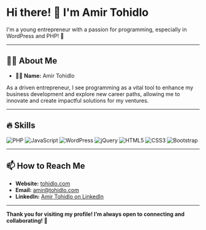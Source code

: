 # Hi there! 👋 I'm Amir Tohidlo
I'm a young entrepreneur with a passion for programming, especially in WordPress and PHP! 🚀

---

## 🧑‍💻 About Me
- 👨‍💻 **Name:** Amir Tohidlo

As a driven entrepreneur, I see programming as a vital tool to enhance my business development and explore new career paths, allowing me to innovate and create impactful solutions for my ventures.

---

## 🔥 Skills
![PHP](https://img.shields.io/badge/PHP-777BB4?style=for-the-badge&logo=php&logoColor=white)
![JavaScript](https://img.shields.io/badge/JavaScript-323330?style=for-the-badge&logo=javascript&logoColor=F7DF1E)
![WordPress](https://img.shields.io/badge/WordPress-21759B?style=for-the-badge&logo=wordpress&logoColor=white)
![jQuery](https://img.shields.io/badge/jQuery-0769AD?style=for-the-badge&logo=jquery&logoColor=white)
![HTML5](https://img.shields.io/badge/HTML5-E34F26?style=for-the-badge&logo=html5&logoColor=white)
![CSS3](https://img.shields.io/badge/CSS3-1572B6?style=for-the-badge&logo=css3&logoColor=white)
![Bootstrap](https://img.shields.io/badge/Bootstrap-563D7C?style=for-the-badge&logo=bootstrap&logoColor=white)

---

## 📫 How to Reach Me
- **Website:** [tohidlo.com](https://tohidlo.com)
- **Email:** [amir@tohidlo.com](mailto:amir@tohidlo.com)
- **LinkedIn:** [Amir Tohidlo on LinkedIn](https://www.linkedin.com/in/tohidlo)

---

**Thank you for visiting my profile! I’m always open to connecting and collaborating! 🙏**
